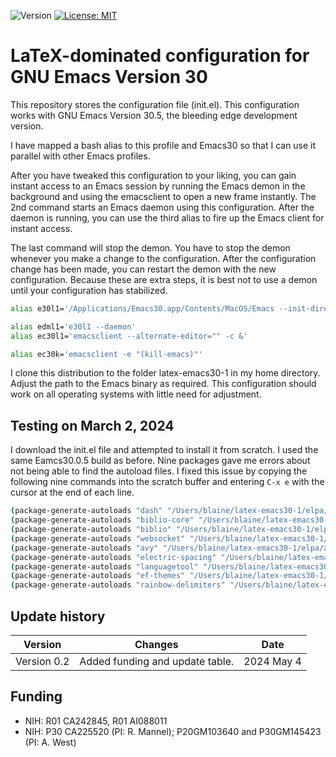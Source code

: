 ![Version](https://img.shields.io/static/v1?label=latexemacs30&message=0.2&color=brightcolor)
[![License: MIT](https://img.shields.io/badge/License-MIT-blue.svg)](https://opensource.org/licenses/MIT)


# LaTeX-dominated configuration for GNU Emacs Version 30

This repository stores the configuration file (init.el).
This configuration works with GNU Emacs Version 30.5, the bleeding edge development version.

I have mapped a bash alias to this profile and Emacs30 so that I can use it parallel with other Emacs profiles.

After you have tweaked this configuration to your liking, you can gain instant access to an Emacs session by running the Emacs demon in the background and using the emacsclient to open a new frame instantly.
The 2nd command starts an Emacs daemon using this configuration.
After the daemon is running, you can use the third alias to fire up the Emacs client for instant access.

The last command will stop the demon.
You have to stop the demon whenever you make a change to the configuration.
After the configuration change has been made, you can restart the demon with the new configuration.
Because these are extra steps, it is best not to use a demon until your configuration has stabilized.

```bash
alias e30l1='/Applications/Emacs30.app/Contents/MacOS/Emacs --init-directory ~/latex-emacs30-1 --debug-init'

alias edml1='e30l1 --daemon'
alias ec30l1='emacsclient --alternate-editor="" -c &'

alias ec30k='emacsclient -e "(kill-emacs)"'
```

I clone this distribution to the folder latex-emacs30-1 in my home directory.
Adjust the path to the Emacs binary as required.
This configuration should work on all operating systems with little need for adjustment.

## Testing on March 2, 2024

I download the init.el file and attempted to install it from scratch.
I used the same Eamcs30.0.5 build as before.
Nine packages gave me errors about not being able to find the autoload files.
I fixed this issue by copying the following nine commands into the scratch buffer and entering `C-x e` with the cursor at the end of each line.

```bash
(package-generate-autoloads "dash" "/Users/blaine/latex-emacs30-1/elpa/dash-20240103.1301/")
(package-generate-autoloads "biblio-core" "/Users/blaine/latex-emacs30-1/elpa/biblio-core-20230202.1721/")
(package-generate-autoloads "biblio" "/Users/blaine/latex-emacs30-1/elpa/biblio-20230202.1721/")
(package-generate-autoloads "websocket" "/Users/blaine/latex-emacs30-1/elpa/websocket-20230809.305/")
(package-generate-autoloads "avy" "/Users/blaine/latex-emacs30-1/elpa/avy-20230420.404/")
(package-generate-autoloads "electric-spacing" "/Users/blaine/latex-emacs30-1/elpa/electric-spacing-20220220.1540/")
(package-generate-autoloads "languagetool" "/Users/blaine/latex-emacs30-1/elpa/languagetool-20230325.507/")
(package-generate-autoloads "ef-themes" "/Users/blaine/latex-emacs30-1/elpa/ef-themes-1.5.1/")
(package-generate-autoloads "rainbow-delimiters" "/Users/blaine/latex-emacs30-1/elpa/rainbow-delimiters-20210515.1254/")
```

## Update history

|Version      | Changes                                                                                                                                    | Date                 |
|:-----------:|:------------------------------------------------------------------------------------------------------------------------------------------:|:--------------------:|
| Version 0.2 |  Added funding and update table.                                                                                                             | 2024 May 4           |

## Funding

- NIH: R01 CA242845, R01 AI088011
- NIH: P30 CA225520 (PI: R. Mannel); P20GM103640 and P30GM145423 (PI: A. West)
